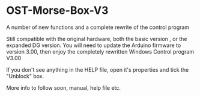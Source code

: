 # OST-Morse-Box-V3
A number of new functions and a complete rewrite of the control program

Still compatible with the original hardware, both the basic version , or the expanded DG version.
You will need to update the Arduino firmware to version 3.00, then enjoy the completely rewritten Windows Control program V3.00

If you don't see anything in the HELP file, open it's properties and tick the "Unblock" box.

More info to follow soon, manual, help file etc.
